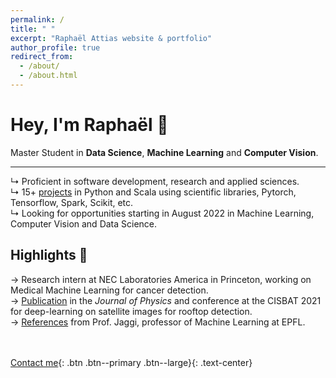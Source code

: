 ```yaml
---
permalink: /
title: " "
excerpt: "Raphaël Attias website & portfolio"
author_profile: true
redirect_from: 
  - /about/
  - /about.html
---
```

# Hey, I'm Raphaël <span class="wave">👋</span> 
Master Student in **Data Science**, **Machine Learning** and **Computer Vision**.<br>

---

↳ Proficient in software development, research and applied sciences.<br>
↳ 15+ [projects](/year-archive/) in Python and Scala using scientific libraries, Pytorch, Tensorflow, Spark, Scikit, etc. <br>
↳ Looking for opportunities starting in August 2022 in Machine Learning, Computer Vision and Data Science. 

## Highlights 🌟
→ Research intern at NEC Laboratories America in Princeton, working on Medical Machine Learning for cancer detection.<br>
→ [Publication](/publications/) in the *Journal of Physics* and conference at the CISBAT 2021 for deep-learning on satellite images for rooftop detection. <br>
→ [References](/files/recommendation.pdf) from Prof. Jaggi, professor of Machine Learning at EPFL.

<br><br>
[Contact me](mailto:raphael.attias@epfl.ch){: .btn .btn--primary .btn--large}{: .text-center}

